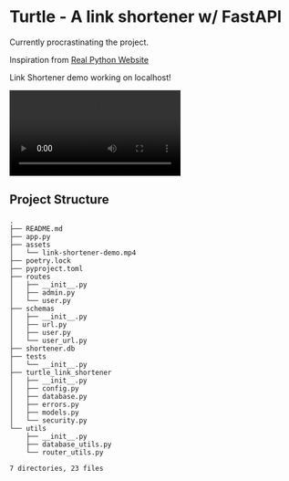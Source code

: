# Turtle - A link shortener w/ FastAPI

Currently procrastinating the project.

Inspiration from [Real Python Website](https://realpython.com/build-a-python-url-shortener-with-fastapi/)

Link Shortener demo working on localhost!

<video src="/assets/link-shortener-demo.mp4" controls="controls">
</video>

## Project Structure

```console
.
├── README.md
├── app.py
├── assets
│   └── link-shortener-demo.mp4
├── poetry.lock
├── pyproject.toml
├── routes
│   ├── __init__.py
│   ├── admin.py
│   └── user.py
├── schemas
│   ├── __init__.py
│   ├── url.py
│   ├── user.py
│   └── user_url.py
├── shortener.db
├── tests
│   └── __init__.py
├── turtle_link_shortener
│   ├── __init__.py
│   ├── config.py
│   ├── database.py
│   ├── errors.py
│   ├── models.py
│   └── security.py
└── utils
    ├── __init__.py
    ├── database_utils.py
    └── router_utils.py

7 directories, 23 files
```
